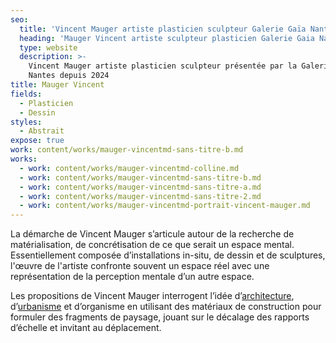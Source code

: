 ```yaml
---
seo:
  title: 'Vincent Mauger artiste plasticien sculpteur Galerie Gaïa Nantes '
  heading: 'Mauger Vincent artiste sculpteur plasticien Galerie Gaia Nantes '
  type: website
  description: >-
    Vincent Mauger artiste plasticien sculpteur présentée par la Galerie Gaia à
    Nantes depuis 2024
title: Mauger Vincent
fields:
  - Plasticien
  - Dessin
styles:
  - Abstrait
expose: true
work: content/works/mauger-vincentmd-sans-titre-b.md
works:
  - work: content/works/mauger-vincentmd-colline.md
  - work: content/works/mauger-vincentmd-sans-titre-b.md
  - work: content/works/mauger-vincentmd-sans-titre-a.md
  - work: content/works/mauger-vincentmd-sans-titre-2.md
  - work: content/works/mauger-vincentmd-portrait-vincent-mauger.md
---
```


La démarche de Vincent Mauger s’articule autour de la recherche de matérialisation, de concrétisation de ce que serait un espace mental. Essentiellement composée d’installations in-situ, de dessin et de sculptures, l'œuvre de l'artiste confronte souvent un espace réel avec une représentation de la perception mentale d’un autre espace.

Les propositions de Vincent Mauger interrogent l’idée d’[architecture](https://fr.wikipedia.org/wiki/Architecture), d’[urbanisme](https://fr.wikipedia.org/wiki/Urbanisme) et d’organisme en utilisant des matériaux de construction pour formuler des fragments de paysage, jouant sur le décalage des rapports d’échelle et invitant au déplacement.

&#x9;	&#x9;
&#x9;		&#x9;
&#x9;			&#x9;

&#x9;		&#x9;
&#x9;	&#x9;
&#x9;&#x9;
&#x9;

&#x9;		&#x9;
&#x9;	&#x9;
&#x9;&#x9;
&#x9;
